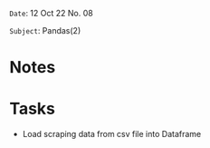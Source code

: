 `Date`: 12 Oct 22 No. 08

`Subject`: Pandas(2)

# Notes

# Tasks
- Load scraping data from csv file into Dataframe